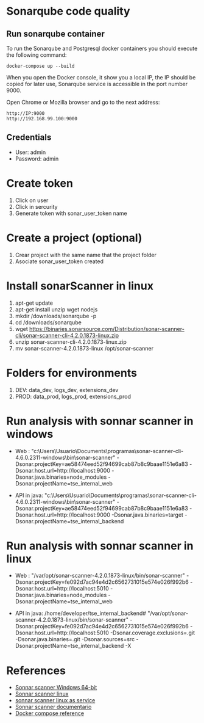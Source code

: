 # Sonarqube code quality

## Run sonarqube container

To run the Sonarqube and Postgresql docker containers you should execute the following command:

```
docker-compose up --build
```

When you open the Docker console, it show you a local IP, the IP should be copied for later use, Sonarqube service is accessible in the port number 9000.

Open Chrome or Mozilla browser and go to the next address:
```
http://IP:9000
http://192.168.99.100:9000
```

## Credentials
* User: admin
* Password: admin

# Create token
1. Click on user
2. Click in sercurity
3. Generate token with sonar_user_token name

# Create a project (optional)
1. Crear project with the same name that the project folder
2. Asociate sonar_user_token created

# Install sonarScanner in linux
1. apt-get update
2. apt-get install unzip wget nodejs
3. mkdir /downloads/sonarqube -p
4. cd /downloads/sonarqube
5. wget https://binaries.sonarsource.com/Distribution/sonar-scanner-cli/sonar-scanner-cli-4.2.0.1873-linux.zip
6. unzip sonar-scanner-cli-4.2.0.1873-linux.zip
7. mv sonar-scanner-4.2.0.1873-linux /opt/sonar-scanner

# Folders for environments
1. DEV: data_dev, logs_dev, extensions_dev
2. PROD: data_prod, logs_prod, extensions_prod

# Run analysis with sonnar scanner in windows

* Web : "c:\Users\Usuario\Documents\programas\sonar-scanner-cli-4.6.0.2311-windows\bin\sonar-scanner" -Dsonar.projectKey=ae58474eed52f94699cab87b8c9baae1151e6a83 -Dsonar.host.url=http://localhost:9000  -Dsonar.java.binaries=node_modules -Dsonar.projectName=tse_internal_web

* API in java: "c:\Users\Usuario\Documents\programas\sonar-scanner-cli-4.6.0.2311-windows\bin\sonar-scanner" -Dsonar.projectKey=ae58474eed52f94699cab87b8c9baae1151e6a83 -Dsonar.host.url=http://localhost:9000 -Dsonar.java.binaries=target -Dsonar.projectName=tse_internal_backend


# Run analysis with sonnar scanner in linux

* Web : "/var/opt/sonar-scanner-4.2.0.1873-linux/bin/sonar-scanner" -Dsonar.projectKey=fe092d7ac94e4d2c6562731015e574e026f992b6 -Dsonar.host.url=http://localhost:5010  -Dsonar.java.binaries=node_modules -Dsonar.projectName=tse_internal_web

* API in java: /home/developer/tse_internal_backend# "/var/opt/sonar-scanner-4.2.0.1873-linux/bin/sonar-scanner" -Dsonar.projectKey=fe092d7ac94e4d2c6562731015e574e026f992b6 -Dsonar.host.url=http://localhost:5010 -Dsonar.coverage.exclusions=.git -Dsonar.java.binaries=.git -Dsonar.sources=src -Dsonar.projectName=tse_internal_backend -X

# References
* [Sonnar scanner Windows 64-bit](https://docs.sonarqube.org/latest/analysis/scan/sonarscanner/)
* [Sonnar scanner linux](https://techexpert.tips/sonarqube/sonarqube-scanner-installation-ubuntu-linux/)
* [sonnar scanner linux as service](https://www.digitalocean.com/community/tutorials/how-to-ensure-code-quality-with-sonarqube-on-ubuntu-18-04)
* [Sonnar scanner documentario](https://docs.sonarqube.org/latest/analysis/analysis-parameters/)
* [Docker compose reference](https://gist.github.com/Warchant/0d0f0104fe7adf3b310937d2db67b512)
